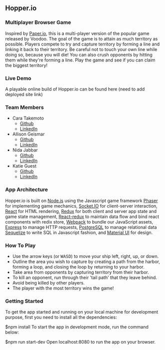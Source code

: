 ## Hopper.io

### Multiplayer Browser Game

Inspired by [Paper.io](http://paper-io.com/), this is a multi-player version of the popular game released by Voodoo. The goal of the game is to attain as much territory as possible. Players compete to try and capture territory by forming a line and linking it back to their territory. Be careful not to touch your own line while doing so, because you will die! You can also crush opponents by hitting them while they're forming a line. Play the game and see if you can claim the biggest territory!

### Live Demo

A playable online build of Hopper.io can be found here (need to add deployed site link)

### Team Members

* Cara Takemoto
  * [Github](https://github.com/ctakemoto)
  * [LinkedIn](https://www.linkedin.com/in/cara-takemoto/)
* Allison Geismar
  * [Github](https://github.com/ageismar)
  * [LinkedIn](https://www.linkedin.com/in/allison-geismar/)
* Nida Jabbar
  * [Github](https://github.com/nj2296)
  * [LinkedIn](https://www.linkedin.com/in/nidajabbar/)
* Katie Guest
  * [Github](https://github.com/KatieGuest)
  * [LinkedIn](https://www.linkedin.com/in/katieguest11/)

### App Architecture

Hopper.io is built on [Node.js](https://nodejs.org/) using the Javascript game framework [Phaser](http://phaser.io/) for implementing game mechanics, [Socket.IO](http://socket.io/) for client-server interaction, [React](https://facebook.github.io/react/) for HTML rendering, [Redux](http://redux.js.org/) for both client and server app state and game state management, [React-redux](https://github.com/reduxjs/react-redux) to maintain data flow and bind react components with redix store, [Webpack](https://github.com/webpack/webpack) to bundle our JavaScript assets, [Express](https://expressjs.com/) to manage HTTP requests, [PostgreSQL](https://www.postgresql.org/) to manage relational data [Sequelize](http://docs.sequelizejs.com/) to write SQL in Javascript fashion, and [Material UI](https://material-ui.com/) for design.

### How To Play

* Use the arrow keys (or <kbd>W</kbd><kbd>A</kbd><kbd>S</kbd><kbd>D</kbd>) to move your ship left, right, up, or down.
* Outline the area you wish to capture by creating a path from the harbor, forming a loop, and closing the loop by returning to your harbor.
* Take area from opponents by capturing territory from their harbor.
* To kill an opponent, run through their 'tail path' that they leave behind.
* Avoid being killed by other players.
* The player with the most territory wins the game!

### Getting Started

To get the app started and running on your local machine for development purpose, first you need to install all the dependencies:

$npm install
To start the app in development mode, run the command below:

$npm run start-dev
Open localhost:8080 to run the app on your browser.
